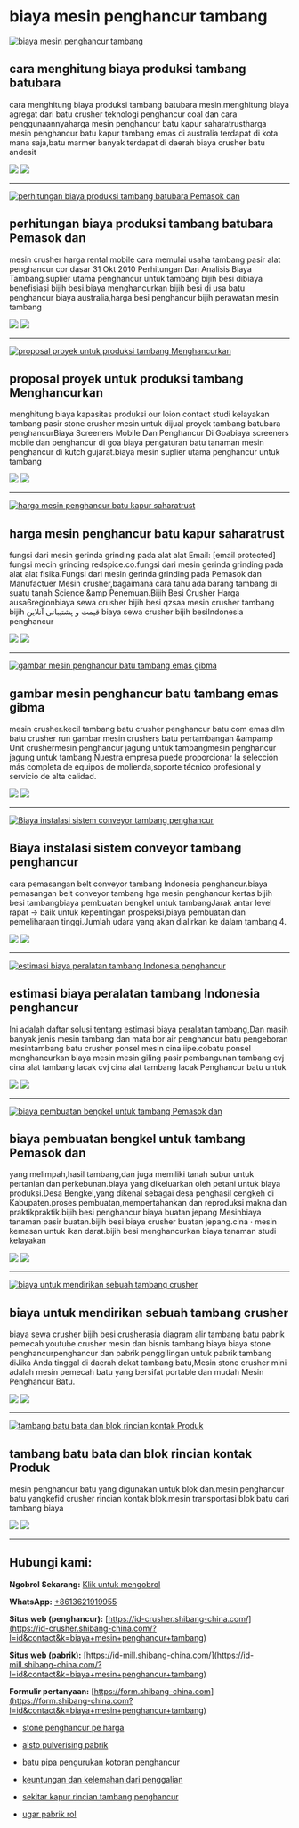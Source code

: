 # biaya mesin penghancur tambang

<a href="https://swt.shibang-china.com/?l=id&img&k=biaya+mesin+penghancur+tambang" target="_blank">![biaya mesin penghancur tambang](http://static.shibang-china.com/all-800x300/35.jpg)</a>

## cara menghitung biaya produksi tambang batubara
cara menghitung biaya produksi tambang batubara mesin.menghitung biaya agregat dari batu crusher teknologi penghancur coal dan cara penggunaannyaharga mesin penghancur batu kapur saharatrustharga mesin penghancur batu kapur tambang emas di australia terdapat di kota mana saja,batu marmer banyak terdapat di daerah biaya crusher batu andesit


<a href="https://whatsapp.shibangsoft.com/WhatsApp.php" target="_blank" title="WhatsApp">![](http://static.shibang-china.com/icon/whatsapp.png)</a> <a href="https://swt.shibang-china.com/?l=id&icon&k=biaya+mesin+penghancur+tambang" target="_blank">![](http://static.shibang-china.com/icon/chat-id.png)</a>

---

<a href="https://swt.shibang-china.com/?l=id&img&k=biaya+mesin+penghancur+tambang" target="_blank">![perhitungan biaya produksi tambang batubara Pemasok dan](http://static.shibang-china.com/all-800x300/291.jpg)</a>

## perhitungan biaya produksi tambang batubara Pemasok dan
mesin crusher harga rental mobile cara memulai usaha tambang pasir alat penghancur cor dasar 31 Okt 2010 Perhitungan Dan Analisis Biaya Tambang.suplier utama penghancur untuk tambang bijih besi dibiaya benefisiasi bijih besi.biaya menghancurkan bijih besi di usa batu penghancur biaya australia,harga besi penghancur bijih.perawatan mesin tambang


<a href="https://whatsapp.shibangsoft.com/WhatsApp.php" target="_blank" title="WhatsApp">![](http://static.shibang-china.com/icon/whatsapp.png)</a> <a href="https://swt.shibang-china.com/?l=id&icon&k=biaya+mesin+penghancur+tambang" target="_blank">![](http://static.shibang-china.com/icon/chat-id.png)</a>

---

<a href="https://swt.shibang-china.com/?l=id&img&k=biaya+mesin+penghancur+tambang" target="_blank">![proposal proyek untuk produksi tambang Menghancurkan](http://static.shibang-china.com/all-800x300/768.jpg)</a>

## proposal proyek untuk produksi tambang Menghancurkan
menghitung biaya kapasitas produksi our loion contact studi kelayakan tambang pasir stone crusher mesin untuk dijual proyek tambang batubara penghancurBiaya Screeners Mobile Dan Penghancur Di Goabiaya screeners mobile dan penghancur di goa biaya pengaturan batu tanaman mesin penghancur di kutch gujarat.biaya mesin suplier utama penghancur untuk tambang


<a href="https://whatsapp.shibangsoft.com/WhatsApp.php" target="_blank" title="WhatsApp">![](http://static.shibang-china.com/icon/whatsapp.png)</a> <a href="https://swt.shibang-china.com/?l=id&icon&k=biaya+mesin+penghancur+tambang" target="_blank">![](http://static.shibang-china.com/icon/chat-id.png)</a>

---

<a href="https://swt.shibang-china.com/?l=id&img&k=biaya+mesin+penghancur+tambang" target="_blank">![harga mesin penghancur batu kapur saharatrust](http://static.shibang-china.com/all-800x300/1347.jpg)</a>

## harga mesin penghancur batu kapur saharatrust
fungsi dari mesin gerinda grinding pada alat alat Email: [email protected] fungsi mecin grinding redspice.co.fungsi dari mesin gerinda grinding pada alat alat fisika.Fungsi dari mesin gerinda grinding pada Pemasok dan Manufactuer Mesin crusher,bagaimana cara tahu ada barang tambang di suatu tanah Science &amp Penemuan.Bijih Besi Crusher Harga ausa6regionbiaya sewa crusher bijih besi qzsaa mesin crusher tambang bijih قیمت و پشتیبانی آنلاین biaya sewa crusher bijih besiIndonesia penghancur


<a href="https://whatsapp.shibangsoft.com/WhatsApp.php" target="_blank" title="WhatsApp">![](http://static.shibang-china.com/icon/whatsapp.png)</a> <a href="https://swt.shibang-china.com/?l=id&icon&k=biaya+mesin+penghancur+tambang" target="_blank">![](http://static.shibang-china.com/icon/chat-id.png)</a>

---

<a href="https://swt.shibang-china.com/?l=id&img&k=biaya+mesin+penghancur+tambang" target="_blank">![gambar mesin penghancur batu tambang emas gibma](http://static.shibang-china.com/all-800x300/412.jpg)</a>

## gambar mesin penghancur batu tambang emas gibma
mesin crusher.kecil tambang batu crusher penghancur batu com emas dlm batu crusher run gambar mesin crushers batu pertambangan &ampamp Unit crushermesin penghancur jagung untuk tambangmesin penghancur jagung untuk tambang.Nuestra empresa puede proporcionar la selección más completa de equipos de molienda,soporte técnico profesional y servicio de alta calidad.


<a href="https://whatsapp.shibangsoft.com/WhatsApp.php" target="_blank" title="WhatsApp">![](http://static.shibang-china.com/icon/whatsapp.png)</a> <a href="https://swt.shibang-china.com/?l=id&icon&k=biaya+mesin+penghancur+tambang" target="_blank">![](http://static.shibang-china.com/icon/chat-id.png)</a>

---

<a href="https://swt.shibang-china.com/?l=id&img&k=biaya+mesin+penghancur+tambang" target="_blank">![Biaya instalasi sistem conveyor tambang penghancur](http://static.shibang-china.com/all-800x300/997.jpg)</a>

## Biaya instalasi sistem conveyor tambang penghancur
cara pemasangan belt conveyor tambang Indonesia penghancur.biaya pemasangan belt conveyor tambang hga mesin penghancur kertas bijih besi tambangbiaya pembuatan bengkel untuk tambangJarak antar level rapat → baik untuk kepentingan prospeksi,biaya pembuatan dan pemeliharaan tinggi.Jumlah udara yang akan dialirkan ke dalam tambang 4.


<a href="https://whatsapp.shibangsoft.com/WhatsApp.php" target="_blank" title="WhatsApp">![](http://static.shibang-china.com/icon/whatsapp.png)</a> <a href="https://swt.shibang-china.com/?l=id&icon&k=biaya+mesin+penghancur+tambang" target="_blank">![](http://static.shibang-china.com/icon/chat-id.png)</a>

---

<a href="https://swt.shibang-china.com/?l=id&img&k=biaya+mesin+penghancur+tambang" target="_blank">![estimasi biaya peralatan tambang Indonesia penghancur](http://static.shibang-china.com/all-800x300/1310.jpg)</a>

## estimasi biaya peralatan tambang Indonesia penghancur
Ini adalah daftar solusi tentang estimasi biaya peralatan tambang,Dan masih banyak jenis mesin tambang dan mata bor air penghancur batu pengeboran mesintambang batu crusher ponsel mesin cina iipe.cobatu ponsel menghancurkan biaya mesin mesin giling pasir pembangunan tambang cvj cina alat tambang lacak cvj cina alat tambang lacak Penghancur batu untuk


<a href="https://whatsapp.shibangsoft.com/WhatsApp.php" target="_blank" title="WhatsApp">![](http://static.shibang-china.com/icon/whatsapp.png)</a> <a href="https://swt.shibang-china.com/?l=id&icon&k=biaya+mesin+penghancur+tambang" target="_blank">![](http://static.shibang-china.com/icon/chat-id.png)</a>

---

<a href="https://swt.shibang-china.com/?l=id&img&k=biaya+mesin+penghancur+tambang" target="_blank">![biaya pembuatan bengkel untuk tambang Pemasok dan](http://static.shibang-china.com/all-800x300/1094.jpg)</a>

## biaya pembuatan bengkel untuk tambang Pemasok dan
yang melimpah,hasil tambang,dan juga memiliki tanah subur untuk pertanian dan perkebunan.biaya yang dikeluarkan oleh petani untuk biaya produksi.Desa Bengkel,yang dikenal sebagai desa penghasil cengkeh di Kabupaten.proses pembuatan,mempertahankan dan reproduksi makna dan praktikpraktik.bijih besi penghancur biaya buatan jepang Mesinbiaya tanaman pasir buatan.bijih besi biaya crusher buatan jepang.cina · mesin kemasan untuk ikan darat.bijih besi menghancurkan biaya tanaman studi kelayakan


<a href="https://whatsapp.shibangsoft.com/WhatsApp.php" target="_blank" title="WhatsApp">![](http://static.shibang-china.com/icon/whatsapp.png)</a> <a href="https://swt.shibang-china.com/?l=id&icon&k=biaya+mesin+penghancur+tambang" target="_blank">![](http://static.shibang-china.com/icon/chat-id.png)</a>

---

<a href="https://swt.shibang-china.com/?l=id&img&k=biaya+mesin+penghancur+tambang" target="_blank">![biaya untuk mendirikan sebuah tambang crusher](http://static.shibang-china.com/all-800x300/676.jpg)</a>

## biaya untuk mendirikan sebuah tambang crusher
biaya sewa crusher bijih besi crusherasia diagram alir tambang batu pabrik pemecah youtube.crusher mesin dan bisnis tambang biaya biaya stone penghancurpenghancur dan pabrik penggilingan untuk pabrik tambang diJika Anda tinggal di daerah dekat tambang batu,Mesin stone crusher mini adalah mesin pemecah batu yang bersifat portable dan mudah Mesin Penghancur Batu.


<a href="https://whatsapp.shibangsoft.com/WhatsApp.php" target="_blank" title="WhatsApp">![](http://static.shibang-china.com/icon/whatsapp.png)</a> <a href="https://swt.shibang-china.com/?l=id&icon&k=biaya+mesin+penghancur+tambang" target="_blank">![](http://static.shibang-china.com/icon/chat-id.png)</a>

---

<a href="https://swt.shibang-china.com/?l=id&img&k=biaya+mesin+penghancur+tambang" target="_blank">![tambang batu bata dan blok rincian kontak Produk](http://static.shibang-china.com/all-800x300/50.jpg)</a>

## tambang batu bata dan blok rincian kontak Produk
mesin penghancur batu yang digunakan untuk blok dan.mesin penghancur batu yangkefid crusher rincian kontak blok.mesin transportasi blok batu dari tambang biaya

<a href="https://whatsapp.shibangsoft.com/WhatsApp.php" target="_blank" title="WhatsApp">![](http://static.shibang-china.com/icon/whatsapp.png)</a> <a href="https://swt.shibang-china.com/?l=id&icon&k=biaya+mesin+penghancur+tambang" target="_blank">![](http://static.shibang-china.com/icon/chat-id.png)</a>

---
## Hubungi kami:

**Ngobrol Sekarang:** [Klik untuk mengobrol](https://swt.shibang-china.com?l=id&contact&k=biaya+mesin+penghancur+tambang)

**WhatsApp:**  [+8613621919955](https://whatsapp.shibangsoft.com/WhatsApp.php)

**Situs web (penghancur):** [https://id-crusher.shibang-china.com/](https://id-crusher.shibang-china.com/?l=id&contact&k=biaya+mesin+penghancur+tambang)

**Situs web (pabrik):** [https://id-mill.shibang-china.com/](https://id-mill.shibang-china.com/?l=id&contact&k=biaya+mesin+penghancur+tambang)

**Formulir pertanyaan:** [https://form.shibang-china.com](https://form.shibang-china.com?l=id&contact&k=biaya+mesin+penghancur+tambang)

* [stone penghancur pe harga](../33/stone%20penghancur%20pe%20harga.md)

* [alsto pulverising pabrik](../39/alsto%20pulverising%20pabrik.md)

* [batu pipa pengurukan kotoran penghancur](../33/batu%20pipa%20pengurukan%20kotoran%20penghancur.md)

* [keuntungan dan kelemahan dari penggalian](../34/keuntungan%20dan%20kelemahan%20dari%20penggalian.md)

* [sekitar kapur rincian tambang penghancur](../33/sekitar%20kapur%20rincian%20tambang%20penghancur.md)

* [ugar pabrik rol](../40/ugar%20pabrik%20rol.md)